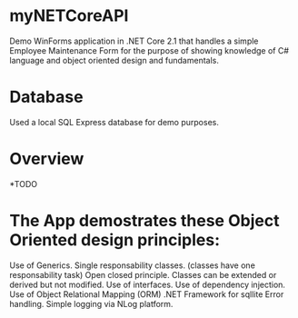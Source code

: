 # myNETCoreAPI
Demo WinForms application in .NET Core 2.1 that handles a simple Employee Maintenance Form for the purpose of showing knowledge of C# language and object oriented design and fundamentals.

# Database
Used a local SQL Express database for demo purposes.

# Overview
*TODO

# The App demostrates these Object Oriented design principles:

Use of Generics.
Single responsability classes. (classes have one responsability task)
Open closed principle. Classes can be extended or derived but not modified.
Use of interfaces.
Use of dependency injection.
Use of Object Relational Mapping (ORM) .NET Framework for sqllite
Error handling.
Simple logging via NLog platform.
